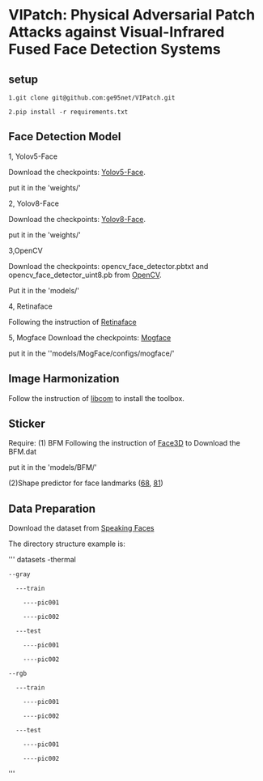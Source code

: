 # VIPatch: Physical Adversarial Patch Attacks against Visual-Infrared Fused Face Detection Systems



## setup
```
1.git clone git@github.com:ge95net/VIPatch.git

2.pip install -r requirements.txt
```


## Face Detection Model
1, Yolov5-Face

Download the checkpoints:  [Yolov5-Face](https://github.com/deepcam-cn/yolov5-face#pretrained-models).

put it in the 'weights/'

2, Yolov8-Face

Download the checkpoints: [Yolov8-Face](https://github.com/derronqi/yolov8-face).

put it in the 'weights/'

3,OpenCV

Download the checkpoints: opencv_face_detector.pbtxt and opencv_face_detector_uint8.pb from [OpenCV](https://github.com/spmallick/learnopencv/tree/master/AgeGender).

Put it in the 'models/'

4, Retinaface

Following the instruction of [Retinaface](https://github.com/serengil/retinaface)

5, Mogface
Download the checkpoints: [Mogface](https://github.com/damo-cv/MogFace?tab=readme-ov-file)

put it in the ''models/MogFace/configs/mogface/'

## Image Harmonization

Follow the instruction of [libcom](https://github.com/bcmi/libcom?tab=readme-ov-file) to install the toolbox.


## Sticker
Require:
(1) BFM
Following the instruction of [Face3D](https://github.com/yfeng95/face3d) to Download the BFM.dat

put it in the 'models/BFM/'

(2)Shape predictor for face landmarks ([68](https://github.com/r4onlyrishabh/facial-detection/tree/master/dataset), [81](https://github.com/codeniko/shape_predictor_81_face_landmarks))

## Data Preparation

Download the dataset from [Speaking Faces](https://issai.nu.edu.kz/speaking-faces/)

The directory structure example is:

'''
datasets
  -thermal
  
    --gray
    
      ---train
      
        ----pic001
        
        ----pic002
        
      ---test
      
        ----pic001
        
        ----pic002
        
    --rgb
    
      ---train
      
        ----pic001
        
        ----pic002
        
      ---test
      
        ----pic001
        
        ----pic002
'''



